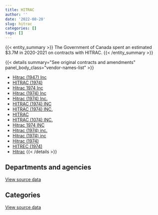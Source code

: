 ```yaml
---
title: HITRAC
author: ''
date: '2022-08-20'
slug: hitrac
categories: []
tags: []
---
```


<script src="/rmarkdown-libs/htmlwidgets/htmlwidgets.js"></script>
<link href="/rmarkdown-libs/datatables-css/datatables-crosstalk.css" rel="stylesheet" />
<script src="/rmarkdown-libs/datatables-binding/datatables.js"></script>
<script src="/rmarkdown-libs/jquery/jquery-3.6.0.min.js"></script>
<link href="/rmarkdown-libs/dt-core-bootstrap/css/dataTables.bootstrap.min.css" rel="stylesheet" />
<link href="/rmarkdown-libs/dt-core-bootstrap/css/dataTables.bootstrap.extra.css" rel="stylesheet" />
<script src="/rmarkdown-libs/dt-core-bootstrap/js/jquery.dataTables.min.js"></script>
<script src="/rmarkdown-libs/dt-core-bootstrap/js/dataTables.bootstrap.min.js"></script>
<link href="/rmarkdown-libs/crosstalk/css/crosstalk.min.css" rel="stylesheet" />
<script src="/rmarkdown-libs/crosstalk/js/crosstalk.min.js"></script>
<script src="/rmarkdown-libs/htmlwidgets/htmlwidgets.js"></script>
<link href="/rmarkdown-libs/datatables-css/datatables-crosstalk.css" rel="stylesheet" />
<script src="/rmarkdown-libs/datatables-binding/datatables.js"></script>
<script src="/rmarkdown-libs/jquery/jquery-3.6.0.min.js"></script>
<link href="/rmarkdown-libs/dt-core-bootstrap/css/dataTables.bootstrap.min.css" rel="stylesheet" />
<link href="/rmarkdown-libs/dt-core-bootstrap/css/dataTables.bootstrap.extra.css" rel="stylesheet" />
<script src="/rmarkdown-libs/dt-core-bootstrap/js/jquery.dataTables.min.js"></script>
<script src="/rmarkdown-libs/dt-core-bootstrap/js/dataTables.bootstrap.min.js"></script>
<link href="/rmarkdown-libs/crosstalk/css/crosstalk.min.css" rel="stylesheet" />
<script src="/rmarkdown-libs/crosstalk/js/crosstalk.min.js"></script>

{{< entity_summary >}}
The Government of Canada spent an estimated \$3.7M in 2020-2021 on contracts with HITRAC.
{{< /entity_summary >}}

{{< details summary="See original contracts and amendments" panel_body_class="vendor-names-list" >}}
- [Hitrac (1947) Inc](https://search.open.canada.ca/en/ct/?sort=contract_value_f%20desc&page=1&search_text=%22Hitrac%20%281947%29%20Inc%22)
- [HITRAC (1974)](https://search.open.canada.ca/en/ct/?sort=contract_value_f%20desc&page=1&search_text=%22HITRAC%20%281974%29%22)
- [Hitrac 1974 Inc](https://search.open.canada.ca/en/ct/?sort=contract_value_f%20desc&page=1&search_text=%22Hitrac%201974%20Inc%22)
- [Hitrac (1974) Inc](https://search.open.canada.ca/en/ct/?sort=contract_value_f%20desc&page=1&search_text=%22Hitrac%20%281974%29%20Inc%22)
- [Hitrac (1974) Inc.](https://search.open.canada.ca/en/ct/?sort=contract_value_f%20desc&page=1&search_text=%22Hitrac%20%281974%29%20Inc.%22)
- [HITRAC (1974) INC](https://search.open.canada.ca/en/ct/?sort=contract_value_f%20desc&page=1&search_text=%22HITRAC%20%281974%29%20INC%22)
- [HITRAC (1974) INC.](https://search.open.canada.ca/en/ct/?sort=contract_value_f%20desc&page=1&search_text=%22HITRAC%20%281974%29%20INC.%22)
- [HITRAC](https://search.open.canada.ca/en/ct/?sort=contract_value_f%20desc&page=1&search_text=%22HITRAC%22)
- [HITRAC (1074) INC.](https://search.open.canada.ca/en/ct/?sort=contract_value_f%20desc&page=1&search_text=%22HITRAC%20%281074%29%20INC.%22)
- [Hitrac 1974 INC](https://search.open.canada.ca/en/ct/?sort=contract_value_f%20desc&page=1&search_text=%22Hitrac%201974%20INC%22)
- [Hitrac (1974) inc.](https://search.open.canada.ca/en/ct/?sort=contract_value_f%20desc&page=1&search_text=%22Hitrac%20%281974%29%20inc.%22)
- [Hitrac (1974) inc](https://search.open.canada.ca/en/ct/?sort=contract_value_f%20desc&page=1&search_text=%22Hitrac%20%281974%29%20inc%22)
- [Hitrac (1974)](https://search.open.canada.ca/en/ct/?sort=contract_value_f%20desc&page=1&search_text=%22Hitrac%20%281974%29%22)
- [HITREC (1974)](https://search.open.canada.ca/en/ct/?sort=contract_value_f%20desc&page=1&search_text=%22HITREC%20%281974%29%22)
- [Hitrac](https://search.open.canada.ca/en/ct/?sort=contract_value_f%20desc&page=1&search_text=%22Hitrac%22)
{{< /details >}}

## Departments and agencies

<div id="htmlwidget-1" style="width:100%;height:auto;" class="datatables html-widget"></div>
<script type="application/json" data-for="htmlwidget-1">{"x":{"style":"bootstrap","filter":"none","vertical":false,"data":[["<a href=\"/departments/aafc-aac/\">Agriculture and Agri-Food Canada<\/a>","<a href=\"/departments/cfia-acia/\">Canadian Food Inspection Agency<\/a>","<a href=\"/departments/csc-scc/\">Correctional Service of Canada<\/a>","<a href=\"/departments/dfo-mpo/\">Fisheries and Oceans Canada<\/a>","<a href=\"/departments/dnd-mdn/\">National Defence<\/a>","<a href=\"/departments/isc-sac/\">Indigenous Services Canada<\/a>","<a href=\"/departments/pc/\">Parks Canada<\/a>","<a href=\"/departments/pwgsc-tpsgc/\">Public Services and Procurement Canada<\/a>","<a href=\"/departments/rcmp-grc/\">Royal Canadian Mounted Police<\/a>","<a href=\"/departments/tc/\">Transport Canada<\/a>"],[null,null,2612407.52,380295.04,655285.5,null,null,null,null,100500.7],[52160,85617,589566.46,null,690519.16,null,null,82937.08,null,246395.71],[62377.15,null,228172.99,203025.38,394155.89,null,307360.77,760.89,82846.05,147354.29],[null,null,932824.04,null,2033992.91,98715.75,599722.53,null,null,null]],"container":"<table class=\"table table-striped table-hover row-border order-column display\">\n  <thead>\n    <tr>\n      <th>Department<\/th>\n      <th>2017-2018<\/th>\n      <th>2018-2019<\/th>\n      <th>2019-2020<\/th>\n      <th>2020-2021<\/th>\n    <\/tr>\n  <\/thead>\n<\/table>","options":{"order":[[4,"desc"]],"pageLength":10,"autoWidth":true,"columnDefs":[{"targets":1,"render":"function(data, type, row, meta) {\n    return type !== 'display' ? data : DTWidget.formatCurrency(data, \"$\", 2, 3, \",\", \".\", true, null);\n  }"},{"targets":2,"render":"function(data, type, row, meta) {\n    return type !== 'display' ? data : DTWidget.formatCurrency(data, \"$\", 2, 3, \",\", \".\", true, null);\n  }"},{"targets":3,"render":"function(data, type, row, meta) {\n    return type !== 'display' ? data : DTWidget.formatCurrency(data, \"$\", 2, 3, \",\", \".\", true, null);\n  }"},{"targets":4,"render":"function(data, type, row, meta) {\n    return type !== 'display' ? data : DTWidget.formatCurrency(data, \"$\", 2, 3, \",\", \".\", true, null);\n  }"},{"width":"16%","targets":[1,2,3,4]},{"className":"dt-right","targets":[1,2,3,4]}],"orderClasses":false}},"evals":["options.columnDefs.0.render","options.columnDefs.1.render","options.columnDefs.2.render","options.columnDefs.3.render"],"jsHooks":[]}</script>
<p class="text-right">
<a href="https://github.com/GoC-Spending/contracts-data/tree/main/data/out/vendors/hitrac/summary_by_fiscal_year_by_department.csv" class="source-data-link btn btn-link">View source data</a>
</p>

## Categories

<div id="htmlwidget-2" style="width:100%;height:auto;" class="datatables html-widget"></div>
<script type="application/json" data-for="htmlwidget-2">{"x":{"style":"bootstrap","filter":"none","vertical":false,"data":[["<a href=\"/categories/11_defence/\">Defence<\/a>","<a href=\"/categories/2_professional_services/\">Professional services<\/a>","<a href=\"/categories/3_information_technology/\">Information technology<\/a>","<a href=\"/categories/5_transportation_and_logistics/\">Transportation and logistics<\/a>","<a href=\"/categories/6_industrial_products_and_services/\">Industrial products and services<\/a>"],[655285.5,100500.7,2499821.1,301382.72,191498.74],[690519.16,null,125864.25,762257.92,168554.08],[394155.89,null,82846.05,704638.08,244413.39],[2001079.19,null,null,1631262.32,32913.72]],"container":"<table class=\"table table-striped table-hover row-border order-column display\">\n  <thead>\n    <tr>\n      <th>Category<\/th>\n      <th>2017-2018<\/th>\n      <th>2018-2019<\/th>\n      <th>2019-2020<\/th>\n      <th>2020-2021<\/th>\n    <\/tr>\n  <\/thead>\n<\/table>","options":{"order":[[4,"desc"]],"dom":"t","pageLength":30,"autoWidth":true,"columnDefs":[{"targets":1,"render":"function(data, type, row, meta) {\n    return type !== 'display' ? data : DTWidget.formatCurrency(data, \"$\", 2, 3, \",\", \".\", true, null);\n  }"},{"targets":2,"render":"function(data, type, row, meta) {\n    return type !== 'display' ? data : DTWidget.formatCurrency(data, \"$\", 2, 3, \",\", \".\", true, null);\n  }"},{"targets":3,"render":"function(data, type, row, meta) {\n    return type !== 'display' ? data : DTWidget.formatCurrency(data, \"$\", 2, 3, \",\", \".\", true, null);\n  }"},{"targets":4,"render":"function(data, type, row, meta) {\n    return type !== 'display' ? data : DTWidget.formatCurrency(data, \"$\", 2, 3, \",\", \".\", true, null);\n  }"},{"width":"16%","targets":[1,2,3,4]},{"className":"dt-right","targets":[1,2,3,4]}],"orderClasses":false,"lengthMenu":[10,25,30,50,100]}},"evals":["options.columnDefs.0.render","options.columnDefs.1.render","options.columnDefs.2.render","options.columnDefs.3.render"],"jsHooks":[]}</script>
<p class="text-right">
<a href="https://github.com/GoC-Spending/contracts-data/tree/main/data/out/vendors/hitrac/summary_by_fiscal_year_by_category.csv" class="source-data-link btn btn-link">View source data</a>
</p>

